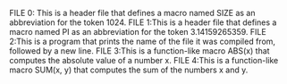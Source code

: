 FILE 0: This is a header file that defines a macro named SIZE as an abbreviation for the token 1024.
FILE 1:This is a header file that defines a macro named PI as an abbreviation for the token 3.14159265359.
FILE 2:This is a program that prints the name of the file it was compiled from, followed by a new line.
FILE 3:This is a function-like macro ABS(x) that computes the absolute value of a number x.
FILE 4:This is a function-like macro SUM(x, y) that computes the sum of the numbers x and y.

